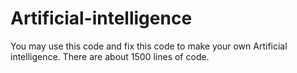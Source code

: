 # Artificial-intelligence
You may use this code and fix this code to make your own Artificial intelligence. There are about 1500 lines of code.
